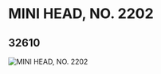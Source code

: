 # MINI HEAD, NO. 2202
## 32610
![MINI HEAD, NO. 2202](https://lc-www-live-s.legocdn.com/media/bricks/5/2/6182278.jpg)